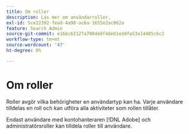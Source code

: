 ```yaml
---
title: Om roller
description: Läs mer om användarroller.
exl-id: 5ce22392-fead-4a98-ac6a-1655e2ac062a
feature: Search Admin
source-git-commit: e16bc62127a708de8f4deb1eddfa53a14405cbc2
workflow-type: tm+mt
source-wordcount: '47'
ht-degree: 0%

---
```


# Om roller

Roller avgör vilka behörigheter en användartyp kan ha. Varje användare tilldelas en roll och kan utföra alla aktiviteter som rollen tillåter.

Endast användare med kontohanteraren [!DNL Adobe] och administratörsroller kan tilldela roller till användare.
